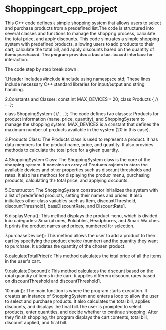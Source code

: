 # Shoppingcart_cpp_project
This C++ code defines a simple shopping system that allows users to select and purchase products from a predefined list.The code is structured into several classes and
functions to manage the shopping process, calculate the total price, and apply discounts. This code simulates a simple shopping system with predefined products, 
allowing users to add products to their cart, calculate the total bill, and apply discounts based on the quantity of items purchased. 
The program provides a basic text-based interface for interaction.

 The code step by step break down :

1.Header Includes
#include <iostream>
#include <string>
using namespace std;
These lines include necessary C++ standard libraries for input/output and string handling.

2.Constants and Classes:
const int MAX_DEVICES = 20;
class Products {
    // ...
};

class ShoppingSystem {
    // ...
};
The code defines two classes: Products for product information (name, price, quantity), and ShoppingSystem to manage the shopping system. 
MAX_DEVICES is a constant that defines the maximum number of products available in the system (20 in this case).

3.Products Class:
The Products class is used to represent a product. It has data members for the product name, price, and quantity. 
It also provides methods to calculate the total price for a given quantity.

4.ShoppingSystem Class:
The ShoppingSystem class is the core of the shopping system. It contains an array of Products objects to store the available devices and other
properties such as discount thresholds and rates. It also has methods for displaying the product menu, purchasing products, 
calculating the total price, and applying discounts.

5.Constructor:
The ShoppingSystem constructor initializes the system with a list of predefined products, setting their names and prices. 
It also initializes other class variables such as Item, discountThreshold, discountThreshold1, baseDiscountRate, and DiscountRate1.

6.displayMenu():
This method displays the product menu, which is divided into categories: Smartphones, Foldables, Headphones, and Smart Watches. 
It prints the product names and prices, numbered for selection.

7.purchaseDevice():
This method allows the user to add a product to their cart by specifying the product choice (number) and the quantity they want to purchase. 
It updates the quantity of the chosen product.

8.calculateTotalPrice():
This method calculates the total price of all the items in the user's cart.

9.calculateDiscount():
This method calculates the discount based on the total quantity of items in the cart. It applies different discount rates based on discountThreshold 
and discountThreshold1.

10.main():
The main function is where the program starts execution. It creates an instance of ShoppingSystem and enters a loop to allow the user to select and purchase products.
It also calculates the total bill, applies discounts, and displays the final bill.The user is prompted to select products, enter quantities, and decide whether
to continue shopping. After they finish shopping, the program displays the cart contents, total bill, discount applied, and final bill.

